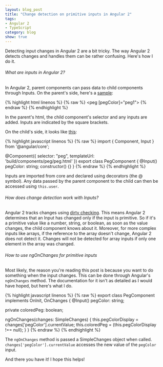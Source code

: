 ```yaml
---
layout: blog_post
title: "Change detection on primitive inputs in Angular 2"
tags: 
- Angular 2
- TypeScript
category: blog
show: true
---
```


Detecting input changes in Angular 2 are a bit tricky. 
The way Angular 2 detects changes and handles them can be rather confusing.
Here's how I do it.  

<h6>What are inputs in Angular 2?</h6>
<p>
In Angular 2, parent components can pass data to child components through Inputs. 
On the parent's side, here's a 
<a href="https://github.com/rachelmad/mastermind/blob/master/app/components/pegSet/pegSet.html">sample</a>:
</p>

{% highlight html linenos %}
{% raw %}
<peg [pegColor]="peg1"></peg>
{% endraw %}
{% endhighlight %} 

<p>
In the parent's html, the child component's selector and any inputs are added. 
Inputs are indicated by the square brackets.
</p>

<p>
On the child's side, it looks like <a href="https://github.com/rachelmad/mastermind/blob/master/app/components/peg/peg.ts">this</a>:
</p>

{% highlight javascript linenos %}
{% raw %}
import { Component, Input } from '@angular/core';

@Component({
  selector: "peg",
  templateUrl: 'build/components/peg/peg.html'
})
export class PegComponent {
  @Input() pegColor: string;
  constructor() {}
}
{% endraw %}
{% endhighlight %} 

<p>
Inputs are imported from core and declared using decorators (the @ symbol). 
Any data passed by the parent component to the child can then be accessed using <code>this.user</code>.
</p>

<h6>How does change detection work with Inputs?</h6>
<p>
Angular 2 tracks changes using 
<a href="http://stackoverflow.com/questions/34796901/angular2-change-detection-ngonchanges-not-firing-for-nested-object">dirty checking</a>. 
This means Angular 2 determines that an Input has changed only if the input is primitive. 
So if it's a primitive value like a number, string, or boolean, as soon as the value changes, the child component knows about it.
Moreover, for more complex inputs like arrays, if the reference to the array doesn't change, Angular 2 does not detect it. 
Changes will not be detected for array inputs if only one element in the array was changed. 
</p>

<h6>How to use ngOnChanges for primitive inputs</h6>
<p>
Most likely, the reason you're reading this post is because you want to do something when the input changes. 
This can be done through Angular's <code>ngOnChanges</code> method. 
The documentation for it isn't as detailed as I would have hoped, but here's what I do.
</p>

{% highlight javascript linenos %}
{% raw %}
export class PegComponent implements OnInit, OnChanges {
  @Input() pegColor: string;

  private coloredPeg: boolean;

  ngOnChanges(changes: SimpleChanges) {
    this.pegColorDisplay = changes['pegColor'].currentValue;
    this.coloredPeg = (this.pegColorDisplay !== null);
  }
}
{% endraw %}
{% endhighlight %} 

<p>
The <code>ngOnChanges</code> method is passed a SimpleChanges object when called. 
<code>changes['pegColor'].currentValue</code> accesses the new value of the <code>pegColor</code> input. 
</p>

<p>
And there you have it! I hope this helps!
</p>
